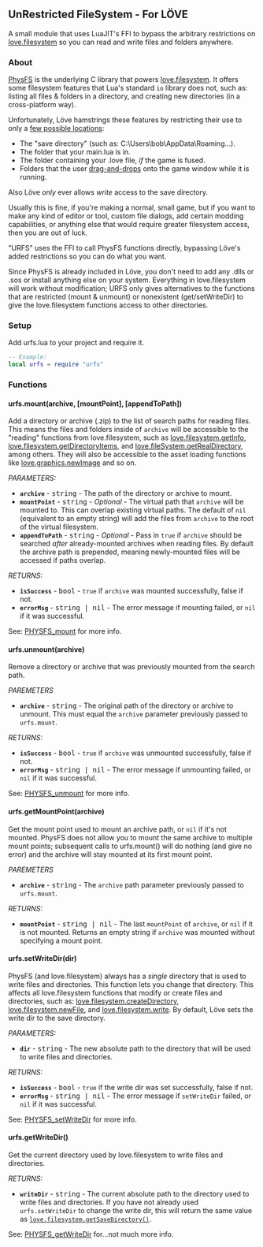 
## UnRestricted FileSystem - For LÖVE

A small module that uses LuaJIT's FFI to bypass the arbitrary restrictions on [love.filesystem](https://love2d.org/wiki/love.filesystem) so you can read and write files and folders anywhere.

### About

[PhysFS](https://icculus.org/physfs/docs/html/index.html) is the underlying C library that powers [love.filesystem](https://love2d.org/wiki/love.filesystem). It offers some filesystem features that Lua's standard `io` library does not, such as: listing all files & folders in a directory, and creating new directories (in a cross-platform way).

Unfortunately, Löve hamstrings these features by restricting their use to only a [few possible locations](https://love2d.org/wiki/love.filesystem):
* The "save directory" (such as: C:\\Users\\bob\\AppData\\Roaming...).
* The folder that your main.lua is in.
* The folder containing your .love file, _if_ the game is fused.
* Folders that the user [drag-and-drops](https://love2d.org/wiki/love.directorydropped) onto the game window while it is running.

Also Löve  _only_ ever allows _write_ access to the save directory.

Usually this is fine, if you're making a normal, small game, but if you want to make any kind of editor or tool, custom file dialogs, add certain modding capabilities, or anything else that would require greater filesystem access, then you are out of luck.

"URFS" uses the FFI to call PhysFS functions directly, bypassing Löve's added restrictions so you can do what you want.

Since PhysFS is already included in Löve, you don't need to add any .dlls or .sos or install anything else on your system. Everything in love.filesystem will work without modification; URFS only gives alternatives to the functions that are restricted (mount & unmount) or nonexistent (get/setWriteDir) to give the love.filesystem functions access to other directories.

### Setup

Add urfs.lua to your project and require it.

```lua
-- Example:
local urfs = require "urfs"
```

### Functions

#### urfs.mount(archive, [mountPoint], [appendToPath])
Add a directory or archive (.zip) to the list of search paths for reading files. This means the files and folders inside of `archive` will be accessible to the "reading" functions from love.filesystem, such as [love.filesystem.getInfo](https://love2d.org/wiki/love.filesystem.getInfo), [love.filesystem.getDirectoryItems](https://love2d.org/wiki/love.filesystem.getDirectoryItems), and [love.fileSystem.getRealDirectory](https://love2d.org/wiki/love.fileSystem.getRealDirectory), among others. They will also be accessible to the asset loading functions like [love.graphics.newImage](https://love2d.org/wiki/love.graphics.newImage) and so on.

_PARAMETERS:_
* **`archive`** - <kbd>string</kbd> - The path of the directory or archive to mount.
* **`mountPoint`** - <kbd>string</kbd> - _Optional_ - The virtual path that `archive` will be mounted to. This can overlap existing virtual paths. The default of `nil` (equivalent to an empty string) will add the files from `archive` to the root of the virtual filesystem.
* **`appendToPath`** - <kbd>string</kbd> - _Optional_ - Pass in `true` if `archive` should be searched *after* already-mounted archives when reading files. By default the archive path is prepended, meaning newly-mounted files will be accessed if paths overlap.

_RETURNS:_
* **`isSuccess`** - <kbd>bool</kbd> - `true` if `archive` was mounted successfully, false if not.
* **`errorMsg`** - <kbd>string | nil</kbd> - The error message if mounting failed, or `nil` if it was successful.

See: [PHYSFS_mount](https://icculus.org/physfs/docs/html/physfs_8h.html#a8eb320e9af03dcdb4c05bbff3ea604d4) for more info.

#### urfs.unmount(archive)
Remove a directory or archive that was previously mounted from the search path.

_PAREMETERS_
* **`archive`** - <kbd>string</kbd> - The original path of the directory or archive to unmount. This must equal the `archive` parameter previously passed to `urfs.mount`.

_RETURNS:_
* **`isSuccess`** - <kbd>bool</kbd> - `true` if `archive` was unmounted successfully, false if not.
* **`errorMsg`** - <kbd>string | nil</kbd> - The error message if unmounting failed, or `nil` if it was successful.

See: [PHYSFS_unmount](https://icculus.org/physfs/docs/html/physfs_8h.html#aab0e2ba90aa918b2ee1ed7c40293b442) for more info.

#### urfs.getMountPoint(archive)
Get the mount point used to mount an archive path, or `nil` if it's not mounted. PhysFS does not allow you to mount the same archive to multiple mount points; subsequent calls to urfs.mount() will do nothing (and give no error) and the archive will stay mounted at its first mount point.

_PAREMETERS_
* **`archive`** - <kbd>string</kbd> - The `archive` path parameter previously passed to `urfs.mount`.

_RETURNS:_
* **`mountPoint`** - <kbd>string | nil</kbd> - The last `mountPoint` of `archive`, or `nil` if it is not mounted. Returns an empty string if `archive` was mounted without specifying a mount point.

#### urfs.setWriteDir(dir)
PhysFS (and love.filesystem) always has a _single_ directory that is used to write files and directories. This function lets you change that directory. This affects all love.filesystem functions that modify or create files and directories, such as: [love.filesystem.createDirectory](https://love2d.org/wiki/love.filesystem.createDirectory), [love.filesystem.newFile](https://love2d.org/wiki/love.filesystem.newFile), and [love.filesystem.write](https://love2d.org/wiki/love.filesystem.write). By default, Löve sets the write dir to the save directory.

_PARAMETERS:_
* **`dir`** - <kbd>string</kbd> - The new absolute path to the directory that will be used to write files and directories.

_RETURNS:_
* **`isSuccess`** - <kbd>bool</kbd> - `true` if the write dir was set successfully, false if not.
* **`errorMsg`** - <kbd>string | nil</kbd> - The error message if `setWriteDir` failed, or `nil` if it was successful.

See: [PHYSFS_setWriteDir](https://icculus.org/physfs/docs/html/physfs_8h.html#a36c408d40b3a93c8f9fc02a16c02e430) for more info.

#### urfs.getWriteDir()
Get the current directory used by love.filesystem to write files and directories.

_RETURNS:_
* **`writeDir`** - <kbd>string</kbd> - The current absolute path to the directory used to write files and directories. If you have not already used `urfs.setWriteDir` to change the write dir, this will return the same value as [`love.filesystem.getSaveDirectory()`](https://love2d.org/wiki/love.filesystem.getSaveDirectory).

See: [PHYSFS_getWriteDir](https://icculus.org/physfs/docs/html/physfs_8h.html#a6533ff91180a4c8abfe24d458f6b9915) for...not much more info.
